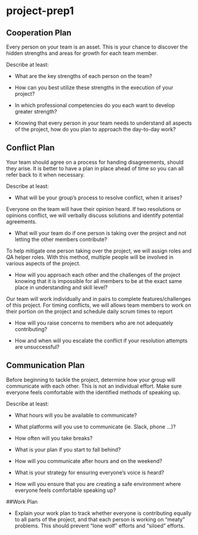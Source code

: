 # project-prep1


## Cooperation Plan

Every person on your team is an asset. This is your chance to discover the hidden strengths and areas for growth for each team member.

Describe at least:

- What are the key strengths of each person on the team?


- How can you best utilize these strengths in the execution of your project?


- In which professional competencies do you each want to develop greater strength?


- Knowing that every person in your team needs to understand all aspects of the project, how do you plan to approach the day-to-day work?


## Conflict Plan

Your team should agree on a process for handing disagreements, should they arise. It is better to have a plan in place ahead of time so you can all refer back to it when necessary.

Describe at least:

- What will be your group’s process to resolve conflict, when it arises?

Everyone on the team will have their opinion heard. If two resolutions or opinions conflict, we will verbally discuss solutions and identify potential agreements.

- What will your team do if one person is taking over the project and not letting the other members contribute?

To help mitigate one person taking over the project, we will assign roles and QA helper roles. With this method, multiple people will be involved in various aspects of the project.


- How will you approach each other and the challenges of the project knowing that it is impossible for all members to be at the exact same place in understanding and skill level?

Our team will work individually and in pairs to complete features/challenges of this project. For timing conflicts, we will allows team members to work on their portion on the project and schedule daily scrum times to report

- How will you raise concerns to members who are not adequately contributing?


- How and when will you escalate the conflict if your resolution attempts are unsuccessful?


## Communication Plan

Before beginning to tackle the project, determine how your group will communicate with each other. This is not an individual effort. Make sure everyone feels comfortable with the identified methods of speaking up.

Describe at least:

- What hours will you be available to communicate?


- What platforms will you use to communicate (ie. Slack, phone …)?


- How often will you take breaks?


- What is your plan if you start to fall behind?


- How will you communicate after hours and on the weekend?


- What is your strategy for ensuring everyone’s voice is heard?


- How will you ensure that you are creating a safe environment where everyone feels comfortable speaking up?

##Work Plan

- Explain your work plan to track whether everyone is contributing equally to all parts of the project, and that each person is working on “meaty” problems. This should prevent “lone wolf” efforts and “siloed” efforts.

